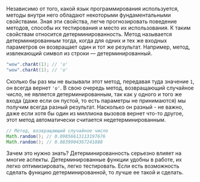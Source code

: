 Независимо от того, какой язык программирования используется, методы внутри него обладают некоторыми фундаментальными свойствами. Зная эти свойства, легче прогнозировать поведение методов, способы их тестирования и место их использования. К таким свойствам относится детерминированность. Метод называется детерминированным тогда, когда для одних и тех же входных параметров он возвращает один и тот же результат. Например, метод, извлекающий символ из строки — детерминированный.

```java
"wow".charAt(1); // 'o'
"wow".charAt(1); // 'o'
```

Сколько бы раз мы не вызывали этот метод, передавая туда значение `1`, он всегда вернет `'o'`. В свою очередь метод, возвращающий случайное число, не является детерминированным, так как у одного и того же входа (даже если он пустой, то есть параметры не принимаются) мы получим всегда разный результат. Насколько он разный - не важно, даже если хотя бы один из миллиона вызовов вернет что-то другое, этот метод автоматически считается недетерминированным.

```java
// Метод, возвращающий случайное число
Math.random(); // 0.09856613113197676
Math.random(); // 0.8839904367241888
```


Зачем это нужно знать? Детерминированность серьезно влияет на многие аспекты. Детерминированные функции удобны в работе, их легко оптимизировать, легко тестировать. Если есть возможность сделать функцию детерминированной, то лучше ее такой и сделать.
